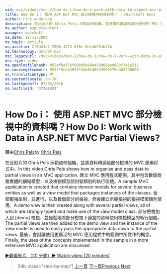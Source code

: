 ```yaml
---
uid: mvc/videos/mvc-2/how-do-i/how-do-i-work-with-data-in-aspnet-mvc-partial-views
title: How Do i： 使用 ASP.NET MVC 部分檢視中的資料嗎？ | Microsoft Docs
author: rick-anderson
description: 在此影片的 Chris Pels 示範如何組織，並將資料傳遞給部分檢視的 MVC 應用程式中。 MVC 應用程式範例會建立包含網域...
ms.author: aspnetcontent
manager: wpickett
ms.date: 12/11/2009
ms.topic: article
ms.assetid: 2f0d41d2-2860-4113-8f5e-0efdd29abf7b
ms.technology: dotnet-mvc
msc.legacyurl: /mvc/videos/mvc-2/how-do-i/how-do-i-work-with-data-in-aspnet-mvc-partial-views
msc.type: video
ms.openlocfilehash: 055efbaf76f608d8b88b458068be9803f341e315
ms.sourcegitcommit: 953ff9ea4369f154d6fd0239599279ddd3280009
ms.translationtype: MT
ms.contentlocale: zh-TW
ms.lasthandoff: 07/03/2018
ms.locfileid: "37388431"
---
```

<a name="how-do-i-work-with-data-in-aspnet-mvc-partial-views"></a><span data-ttu-id="b5274-105">How Do i： 使用 ASP.NET MVC 部分檢視中的資料嗎？</span><span class="sxs-lookup"><span data-stu-id="b5274-105">How Do I: Work with Data in ASP.NET MVC Partial Views?</span></span>
====================
<span data-ttu-id="b5274-106">藉由[Chris Pels](https://twitter.com/chrispels)</span><span class="sxs-lookup"><span data-stu-id="b5274-106">by [Chris Pels](https://twitter.com/chrispels)</span></span>

<span data-ttu-id="b5274-107">在此影片的 Chris Pels 示範如何組織，並將資料傳遞給部分檢視的 MVC 應用程式中。</span><span class="sxs-lookup"><span data-stu-id="b5274-107">In this video Chris Pels shows how to organize and pass data to partial views in an MVC application.</span></span> <span data-ttu-id="b5274-108">建立 MVC 應用程式範例，其中包含數個商務實體的網域模型，以及檢視模型該封裝類別的執行個體。</span><span class="sxs-lookup"><span data-stu-id="b5274-108">A sample MVC application is created that contains domain models for several business entities as well as a view model that packages instances of the classes.</span></span> <span data-ttu-id="b5274-109">全部都強型別，並進行，以及數個部分的檢視，然後建立示範檢視的檢視模型類別使用。</span><span class="sxs-lookup"><span data-stu-id="b5274-109">A demo view is then created along with several partial views, all of which are strongly typed and make use of the view model class.</span></span> <span data-ttu-id="b5274-110">部分檢視加入到 [demo] 檢視，並輕鬆地將部分檢視下適當的資料使用檢視模型的執行個體。</span><span class="sxs-lookup"><span data-stu-id="b5274-110">The partial views are then added to the demo view and the instance of the view model is used to easily pass the appropriate data down to the partial views.</span></span> <span data-ttu-id="b5274-111">最後，會討論使用更廣泛的 MVC 應用程式中的範例中所實作的概念。</span><span class="sxs-lookup"><span data-stu-id="b5274-111">Finally, the uses of the concepts implemented in the sample in a more extensive MVC application are discussed.</span></span>

[<span data-ttu-id="b5274-112">&#9654;觀看影片 （20 分鐘）</span><span class="sxs-lookup"><span data-stu-id="b5274-112">&#9654; Watch video (20 minutes)</span></span>](https://channel9.msdn.com/Blogs/ASP-NET-Site-Videos/how-do-i-work-with-data-in-aspnet-mvc-partial-views)

> [!div class="step-by-step"]
> <span data-ttu-id="b5274-113">[上一頁](how-do-i-return-json-formatted-data-for-an-ajax-call-in-an-aspnet-mvc-web-application.md)
> [下一頁](how-do-i-implement-view-models-to-manage-data-for-aspnet-mvc-views.md)</span><span class="sxs-lookup"><span data-stu-id="b5274-113">[Previous](how-do-i-return-json-formatted-data-for-an-ajax-call-in-an-aspnet-mvc-web-application.md)
[Next](how-do-i-implement-view-models-to-manage-data-for-aspnet-mvc-views.md)</span></span>
